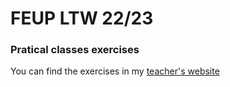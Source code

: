# FEUP LTW 22/23

<h3>Pratical classes exercises</h3>

<p>You can find the exercises in my <a href="https://web.fe.up.pt/~arestivo/page/courses/ltw/" target="_blank"> teacher's website</a></p>
